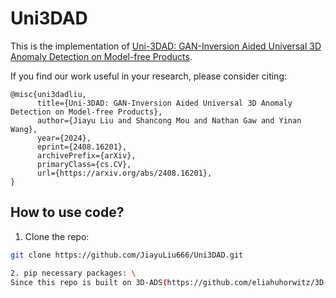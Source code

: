# Uni3DAD
This is the implementation of [Uni-3DAD: GAN-Inversion Aided Universal 3D Anomaly Detection on Model-free Products](https://arxiv.org/abs/2408.16201).

If you find our work useful in your research, please consider citing: 
```
@misc{uni3dadliu,
      title={Uni-3DAD: GAN-Inversion Aided Universal 3D Anomaly Detection on Model-free Products}, 
      author={Jiayu Liu and Shancong Mou and Nathan Gaw and Yinan Wang},
      year={2024},
      eprint={2408.16201},
      archivePrefix={arXiv},
      primaryClass={cs.CV},
      url={https://arxiv.org/abs/2408.16201}, 
}
```
## How to use code?
1.  Clone the repo:
```bash
git clone https://github.com/JiayuLiu666/Uni3DAD.git

2. pip necessary packages: \
Since this repo is built on 3D-ADS(https://github.com/eliahuhorwitz/3D-ADS)

